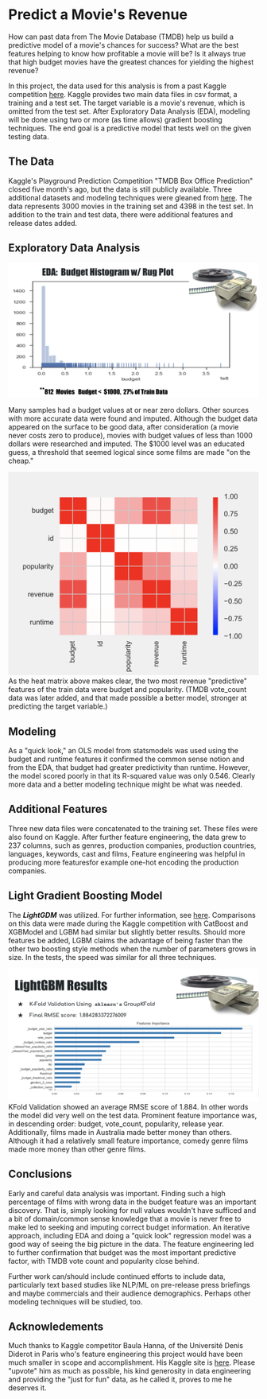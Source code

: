 # Predict a Movie's Revenue

How can past data from The Movie Database (TMDB) help us build a predictive model of a movie's chances for success? What are the best features helping to know how profitable a movie will be? Is it always true that high budget movies have the greatest chances for yielding the highest revenue?

In this project, the data used for this analysis is from a past Kaggle competition [here](https://www.kaggle.com/c/tmdb-box-office-prediction/data). Kaggle provides two main data files in csv format, a training and a test set. The target variable is a movie's revenue, which is omitted from the test set. After Exploratory Data Analysis (EDA), modeling will be done using two or more (as time allows) gradient boosting techniques. The end goal is a predictive model that tests well on the given testing data.

## The Data 

Kaggle's Playground Prediction Competition "TMDB Box Office Prediction" closed five month's ago, but the data is still publicly available. Three additional datasets and modeling techniques were gleaned from [here](https://www.kaggle.com/zero92/tmdb-prediction/data). The data represents 3000 movies in the training set and 4398 in the test set. In addition to the train and test data, there were additional features and release dates added.

## Exploratory Data Analysis

<img src="./images/budg_lt_1000.png"/>

Many samples had a budget values at or near zero dollars. Other sources with more accurate data were found and imputed. Although the budget data appeared on the surface to be good data, after consideration (a movie never costs zero to produce), movies with budget values of less than 1000 dollars were researched and imputed. The $1000 level was an educated guess, a threshold that seemed logical since some films are made "on the cheap." 

<img src="./images/CorrelationMatrix.png"/>
As the heat matrix above makes clear, the two most revenue "predictive" features of the train data were budget and popularity. (TMDB vote_count data was later added, and that made possible a better model, stronger at predicting the target variable.)

## Modeling

As a "quick look," an OLS model from statsmodels was used using the budget and runtime features it confirmed the common sense notion and from the EDA, that budget had greater predictivity than runtime. However, the model scored poorly in that its R-squared value was only 0.546. Clearly more data and a better modeling technique might be what was needed.

## Additional Features

Three new data files were concatenated to the training set. These files were also found on Kaggle. After further feature engineering, the data grew to 237 columns, such as genres, production companies, production countries, languages, keywords, cast and films, Feature engineering was helpful in producing more featuresfor example one-hot encoding the production companies.

## Light Gradient Boosting Model

The ***LightGDM*** was utilized. For further information, see [here](https://lightgbm.readthedocs.io/en/latest/). Comparisons on this data were made during the Kaggle competition with CatBoost and XGBModel and LGBM had similar but slightly better results. Should more features be added, LGBM claims the advantage of being faster than the other two boosting style methods when the number of parameters grows in size. In the tests, the speed was similar for all three techniques.

<img src="./images/LightGBM_Res.png"/>
KFold Validation showed an average RMSE score of 1.884. In other words the model did very well on the test data. Prominent feature importance was, in descending order: budget, vote_count, popularity, release year. Additionally, films made in Australia made better money than others. Although it had a relatively small feature importance, comedy genre films made more money than other genre films.

## Conclusions 

Early and careful data analysis was important. Finding such a high percentage of films with wrong data in the budget feature was an important discovery. That is, simply looking for null values wouldn't have sufficed and a bit of domain/common sense knowledge that a movie is never free to make led to seeking and imputing correct budget information. An iterative approach, including EDA and doing a "quick look" regression model was a good way of seeing the big picture in the data. The feature engineering led to further confirmation that budget was the most important predictive factor, with TMDB vote count and popularity close behind.

Further work can/should include continued efforts to include data, particularly text based studies like NLP/ML on pre-release press briefings and maybe commercials and their audience demographics. Perhaps other modeling techniques will be studied, too.

## Acknowledements

Much thanks to Kaggle competitor Baula Hanna, of the Université Denis Diderot in Paris who's feature engineering this project would have been much smaller in scope and accomplishment. His Kaggle site is [here](https://www.kaggle.com/zero92/tmdb-prediction/data). Please "upvote" him as much as possible, his kind generosity in data engineering and providing the "just for fun" data, as he called it, proves to me he deserves it.
